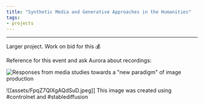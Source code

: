 ```yaml
---
title: "Synthetic Media and Generative Approaches in the Humanities"
tags:
- projects
---
```

---

Larger project. Work on bid for this  💰

Reference for this event and ask Aurora about recordings:

![Responses from media studies towards a "new paradigm" of image production](https://pbs.twimg.com/media/Fm7WJcUXgAA5V9F?format=jpg&name=4096x4096)

![[assets/FpqZ7QIXgAQdSuD.jpeg]] This image was created using #controlnet and #stablediffusion 